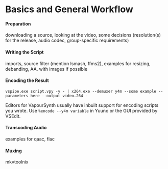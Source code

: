 # Basics and General Workflow

#### Preparation

downloading a source, looking at the video, some decisions
(resolution(s) for the release, audio codec, group-specific
requirements)

#### Writing the Script

imports, source filter (mention lsmash, ffms2), examples for resizing,
debanding, AA. with images if
    possible

#### Encoding the Result

    vspipe.exe script.vpy -y - | x264.exe --demuxer y4m --some example --parameters here --output video.264 -

Editors for VapourSynth usually have inbuilt support for encoding
scripts you wrote. Use `%encode --y4m variable` in Yuuno or the GUI
provided by VSEdit.

#### Transcoding Audio

examples for qaac, flac

#### Muxing

mkvtoolnix

 

